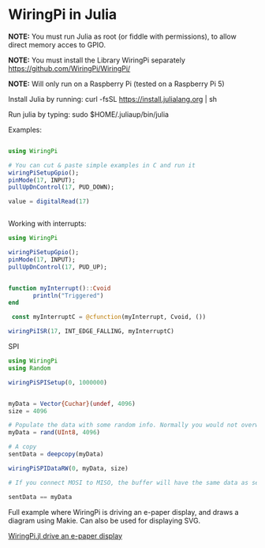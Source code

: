 # WiringPi in Julia 

**NOTE:** You must run Julia as root (or fiddle with permissions), to allow direct memory acces to GPIO. 

**NOTE:** You must install the Library WiringPi separately  https://github.com/WiringPi/WiringPi/

**NOTE:** Will only run on a Raspberry Pi (tested on a Raspberry Pi 5)

Install Julia by running: curl -fsSL https://install.julialang.org | sh


Run julia by typing: sudo $HOME/.juliaup/bin/julia

Examples:
```julia

using WiringPi

# You can cut & paste simple examples in C and run it
wiringPiSetupGpio();
pinMode(17, INPUT);
pullUpDnControl(17, PUD_DOWN);

value = digitalRead(17)



```

Working with interrupts:
```julia
using WiringPi

wiringPiSetupGpio();
pinMode(17, INPUT);
pullUpDnControl(17, PUD_UP);


function myInterrupt()::Cvoid
       println("Triggered")
end

 const myInterruptC = @cfunction(myInterrupt, Cvoid, ())

wiringPiISR(17, INT_EDGE_FALLING, myInterruptC)

```

SPI
```julia
using WiringPi
using Random

wiringPiSPISetup(0, 1000000)


myData = Vector{Cuchar}(undef, 4096)
size = 4096

# Populate the data with some random info. Normally you would not overwrite the vector above.
myData = rand(UInt8, 4096)

# A copy
sentData = deepcopy(myData)

wiringPiSPIDataRW(0, myData, size)

# If you connect MOSI to MISO, the buffer will have the same data as sent. Otherwise it will be zeroes

sentData == myData

```

Full example where WiringPi is driving an e-paper display, and draws a diagram using Makie. Can also be used for displaying SVG.


[WiringPi.jl drive an e-paper display ](https://github.com/stensmo/WiringPi.jl/tree/main/examples)

